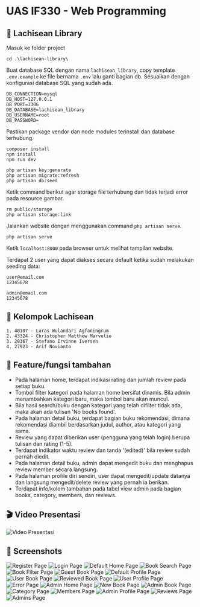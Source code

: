 # UAS IF330 - Web Programming

## 📝 Lachisean Library
Masuk ke folder project
```
cd .\lachisean-library\
```

Buat database SQL dengan nama `lachisean_library`, copy template `.env.example` ke file bernama `.env` lalu ganti bagian db. Sesuaikan dengan konfigurasi database SQL yang sudah ada. 
```
DB_CONNECTION=mysql
DB_HOST=127.0.0.1
DB_PORT=3306
DB_DATABASE=lachisean_library
DB_USERNAME=root
DB_PASSWORD=
```

Pastikan package vendor dan node modules terinstall dan database terhubung.
```
composer install
npm install
npm run dev
```
```
php artisan key:generate
php artisan migrate:refresh
php artisan db:seed
```

Ketik command berikut agar storage file terhubung dan tidak terjadi error pada resource gambar.
```
rm public/storage
php artisan storage:link
```

Jalankan website dengan menggunakan command `php artisan serve`.
```
php artisan serve
```
Ketik `localhost:8000` pada browser untuk melihat tampilan website.

Terdapat 2 user yang dapat diakses secara default ketika sudah melakukan seeding data:
```
user@email.com
12345678

admin@email.com
12345678
```

## 👥 Kelompok Lachisean

```
1. 40107 - Laras Wulandari Agfaningrum
2. 43324 - Christopher Matthew Marvelio
3. 28367 - Stefano Irvinne Iversen
4. 27923 - Arif Novianto
```

## 🚀 Feature/fungsi tambahan
- Pada halaman home, terdapat indikasi rating dan jumlah review pada setiap buku.
- Tombol filter kategori pada halaman home bersifat dinamis. Bila admin menambahkan kategori baru, maka tombol baru akan muncul.
- Bila hasil search/buku dengan kategori yang telah difilter tidak ada, maka akan ada tulisan 'No books found'.
- Pada halaman detail buku, terdapat bagian buku rekomendasi, dimana rekomendasi diambil berdasarkan judul, author, atau kategori yang sama.
- Review yang dapat diberikan user (pengguna yang telah login) berupa tulisan dan rating (1-5).
- Terdapat indikator waktu review dan tanda '(edited)' bila review sudah pernah diedit.
- Pada halaman detail buku, admin dapat mengedit buku dan menghapus review member secara langsung.
- Pada halaman profile diri sendiri, user dapat mengedit/update datanya dan langsung mengedit/delete review yang pernah ia berikan.
- Terdapat info/kolom tambahan pada tabel view admin pada bagian books, category, members, dan reviews. 

## 🎬 Video Presentasi
![Video Presentasi](https://drive.google.com/drive/folders/18HB29wbadZckalpX4FITUaepVTAMABqt?usp=sharing)

## 📸 Screenshots

![Register Page](./screenshots/Register.png)
![Login Page](./screenshots/Login.png)
![Default Home Page](./screenshots/Home.png)
![Book Search Page](./screenshots/Search.png)
![Book Filter Page](./screenshots/Filter.png)
![Guest Book Page](./screenshots/Book-Guest.png)
![Default Profile Page](./screenshots/Profile-Guest.png)
![User Book Page](./screenshots/Book-User.png)
![Reviewed Book Page](./screenshots/Book-User-Reviewed.png)
![User Profile Page](./screenshots/Profile-User.png)
![Error Page](./screenshots/404.png)
![Admin Home Page](./screenshots/Home-Admin.png)
![New Book Page](./screenshots/New-Book.png)
![Admin Book Page](./screenshots/Book-Admin.png)
![Category Page](./screenshots/Category.png)
![Members Page](./screenshots/Members.png)
![Admin Profile Page](./screenshots/Profile-Admin.png)
![Reviews Page](./screenshots/Reviews.png)
![Admins Page](./screenshots/Admins.png)
